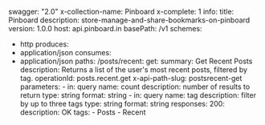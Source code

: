 swagger: "2.0"
x-collection-name: Pinboard
x-complete: 1
info:
  title: Pinboard
  description: store-manage-and-share-bookmarks-on-pinboard
  version: 1.0.0
host: api.pinboard.in
basePath: /v1
schemes:
- http
produces:
- application/json
consumes:
- application/json
paths:
  /posts/recent:
    get:
      summary: Get Recent Posts
      description: Returns a list of the user's most recent posts, filtered by tag.
      operationId: posts.recent.get
      x-api-path-slug: postsrecent-get
      parameters:
      - in: query
        name: count
        description: number of results to return
        type: string
        format: string
      - in: query
        name: tag
        description: filter by up to three tags
        type: string
        format: string
      responses:
        200:
          description: OK
      tags:
      - Posts
      - Recent